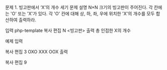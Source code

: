 문제 1. 빙고판에서 ‘X’의 개수 세기
문제 설명
N×N 크기의 빙고판이 주어진다. 각 칸에는 'O' 또는 'X'가 있다.
각 'O' 칸에 대해 상, 하, 좌, 우에 위치한 'X'의 개수를 모두 합산하여 출력하라.

입력
php-template
복사
편집
N
<빙고판>
출력
총 인접한 X의 개수

예제
입력

복사
편집
3
OXO
XXX
OOX
출력

복사
편집
9